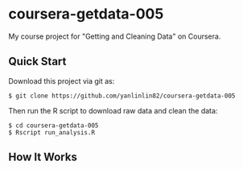 coursera-getdata-005
====================

My course project for "Getting and Cleaning Data" on Coursera.


Quick Start
-----------

Download this project via git as:

    $ git clone https://github.com/yanlinlin82/coursera-getdata-005

Then run the R script to download raw data and clean the data:

    $ cd coursera-getdata-005
    $ Rscript run_analysis.R


How It Works
------------
